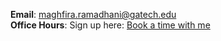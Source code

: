 __Email__: [maghfira.ramadhani@gatech.edu](mailto:maghfira.ramadhani@gatech.edu)\
__Office Hours__: Sign up here:
[Book a time with me](https://outlook.office.com/bookwithme/user/951a0a27d4b04de1960b5a3481e0d4cf%40gatech.edu?anonymous)

